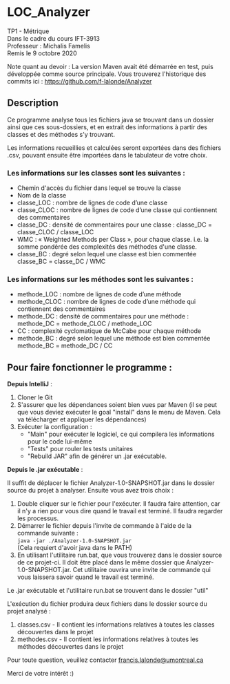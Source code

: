 # LOC_Analyzer
TP1 - Métrique  
Dans le cadre du cours IFT-3913  
Professeur : Michalis Famelis  
Remis le 9 octobre 2020  

Note quant au devoir : La version Maven avait été démarrée en test, puis développée comme source principale. Vous trouverez l'historique des commits ici : https://github.com/f-lalonde/Analyzer

## Description
Ce programme analyse tous les fichiers java se trouvant dans un dossier ainsi que ces sous-dossiers, et en extrait des informations à partir des classes et des méthodes s'y trouvant. 

Les informations recueillies et calculées seront exportées dans des fichiers .csv, pouvant ensuite être importées dans le tabulateur de votre choix. 

### Les informations sur les classes sont les suivantes : 
- Chemin d'accès du fichier dans lequel se trouve la classe
- Nom de la classe
- classe_LOC : nombre de lignes de code d’une classe
- classe_CLOC : nombre de lignes de code d’une classe qui contiennent des commentaires
- classe_DC : densité de commentaires pour une classe : classe_DC = classe_CLOC / classe_LOC
- WMC : « Weighted Methods per Class », pour chaque classe. i.e. la somme pondérée des complexités des méthodes d'une classe. 
- classe_BC : degré selon lequel une classe est bien commentée classe_BC = classe_DC / WMC

### Les informations sur les méthodes sont les suivantes :
- methode_LOC : nombre de lignes de code d’une méthode
- methode_CLOC : nombre de lignes de code d’une méthode qui contiennent des commentaires
- methode_DC : densité de commentaires pour une méthode : methode_DC = methode_CLOC / methode_LOC
- CC : complexité cyclomatique de McCabe pour chaque méthode
- methode_BC : degré selon lequel une méthode est bien commentée methode_BC = methode_DC / CC

## Pour faire fonctionner le programme :
**Depuis IntelliJ** : 
1.  Cloner le Git
2.  S'assurer que les dépendances soient bien vues par Maven (il se peut que vous deviez exécuter le goal "install" dans le menu de Maven. Cela va télécharger et appliquer les dépendances)
3.  Exécuter la configuration :
    - "Main" pour exécuter le logiciel, ce qui compilera les informations pour le code lui-même
    - "Tests" pour rouler les tests unitaires
    - "Rebuild JAR" afin de générer un .jar exécutable.
  
**Depuis le .jar exécutable** : 

Il suffit de déplacer le fichier Analyzer-1.0-SNAPSHOT.jar dans le dossier source du projet à analyser. Ensuite vous avez trois choix :
  1. Double cliquer sur le fichier pour l'exécuter. Il faudra faire attention, car il n'y a rien pour vous dire quand le travail est terminé. Il faudra regarder les processus.
  2. Démarrer le fichier depuis l'invite de commande à l'aide de la commande suivante :  
      `java -jar ./Analyzer-1.0-SNAPSHOT.jar`  
      (Cela requiert d'avoir java dans le PATH)
  3. En utilisant l'utilitaire run.bat, que vous trouverez dans le dossier source de ce projet-ci. Il doit être placé dans le même dossier que Analyzer-1.0-SNAPSHOT.jar. Cet utilitaire ouvrira une invite de commande qui vous laissera savoir quand le travail est terminé. 

Le .jar exécutable et l'utilitaire run.bat se trouvent dans le dossier "util"

L'exécution du fichier produira deux fichiers dans le dossier source du projet analysé : 
  1. classes.csv   - Il contient les informations relatives à toutes les classes découvertes dans le projet
  2. methodes.csv  - Il contient les informations relatives à toutes les méthodes découvertes dans le projet


Pour toute question, veuillez contacter francis.lalonde@umontreal.ca

Merci de votre intérêt :)

